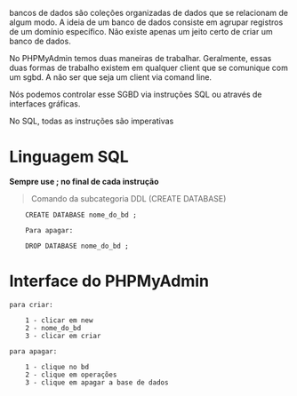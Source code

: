 bancos de dados são coleções organizadas de dados que se relacionam de algum modo. A ideia de um banco de dados consiste em agrupar registros de um domínio específico. Não existe apenas um jeito certo de criar um banco de dados.

No PHPMyAdmin temos duas maneiras de trabalhar. Geralmente, essas duas formas de trabalho existem em qualquer client que se comunique com um sgbd. A não ser que seja um client via comand line.

Nós podemos controlar esse SGBD via instruções SQL ou através de interfaces gráficas.

No SQL, todas as instruções são imperativas

# Linguagem SQL 
    
   **Sempre use ; no final de cada instrução**

   > Comando da subcategoria DDL (CREATE DATABASE)
        
        CREATE DATABASE nome_do_bd ;

        Para apagar:

        DROP DATABASE nome_do_bd ;

# Interface do PHPMyAdmin

    para criar:

        1 - clicar em new
        2 - nome_do_bd
        3 - clicar em criar
    
    para apagar:

        1 - clique no bd
        2 - clique em operações
        3 - clique em apagar a base de dados
